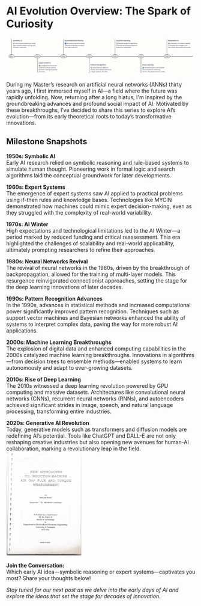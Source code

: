 # AI Evolution Overview: The Spark of Curiosity

![AI Milestones timeline](AI-timeline.png)

During my Master’s research on artificial neural networks (ANNs) thirty years ago, I first immersed myself in AI—a field where the future was rapidly unfolding. Now, returning after a long hiatus, I'm inspired by the groundbreaking advances and profound social impact of AI. Motivated by these breakthroughs, I’ve decided to share this series to explore AI’s evolution—from its early theoretical roots to today’s transformative innovations.

## Milestone Snapshots

**1950s: Symbolic AI**  
Early AI research relied on symbolic reasoning and rule-based systems to simulate human thought. Pioneering work in formal logic and search algorithms laid the conceptual groundwork for later developments.

**1960s: Expert Systems**  
The emergence of expert systems saw AI applied to practical problems using if-then rules and knowledge bases. Technologies like MYCIN demonstrated how machines could mimic expert decision-making, even as they struggled with the complexity of real-world variability.

**1970s: AI Winter**  
High expectations and technological limitations led to the AI Winter—a period marked by reduced funding and critical reassessment. This era highlighted the challenges of scalability and real-world applicability, ultimately prompting researchers to refine their approaches.

**1980s: Neural Networks Revival**  
The revival of neural networks in the 1980s, driven by the breakthrough of backpropagation, allowed for the training of multi-layer models. This resurgence reinvigorated connectionist approaches, setting the stage for the deep learning innovations of later decades.

**1990s: Pattern Recognition Advances**  
In the 1990s, advances in statistical methods and increased computational power significantly improved pattern recognition. Techniques such as support vector machines and Bayesian networks enhanced the ability of systems to interpret complex data, paving the way for more robust AI applications.

**2000s: Machine Learning Breakthroughs**  
The explosion of digital data and enhanced computing capabilities in the 2000s catalyzed machine learning breakthroughs. Innovations in algorithms—from decision trees to ensemble methods—enabled systems to learn autonomously and adapt to ever-growing datasets.

**2010s: Rise of Deep Learning**  
The 2010s witnessed a deep learning revolution powered by GPU computing and massive datasets. Architectures like convolutional neural networks (CNNs), recurrent neural networks (RNNs), and autoencoders achieved significant strides in image, speech, and natural language processing, transforming entire industries.

**2020s: Generative AI Revolution**  
Today, generative models such as transformers and diffusion models are redefining AI’s potential. Tools like ChatGPT and DALL-E are not only reshaping creative industries but also opening new avenues for human-AI collaboration, marking a revolutionary leap in the field.  
<img src="UTAS_MTech-ANN.png" alt="drawing" style="width:200px;"/>

**Join the Conversation:**  
Which early AI idea—symbolic reasoning or expert systems—captivates you most? Share your thoughts below!

*Stay tuned for our next post as we delve into the early days of AI and explore the ideas that set the stage for decades of innovation.*
